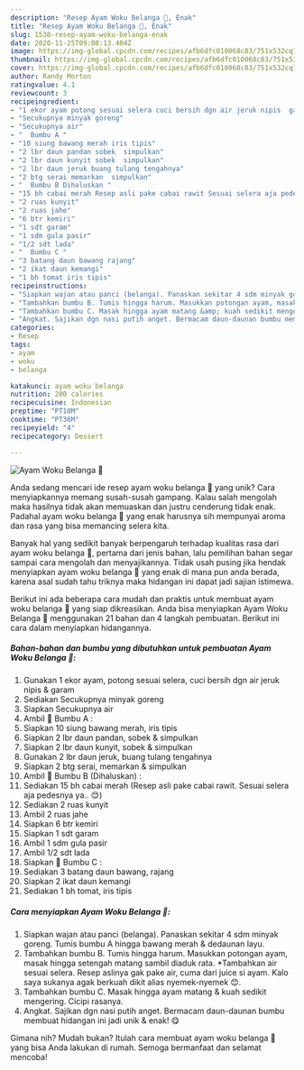 ```yaml
---
description: "Resep Ayam Woku Belanga 🍗, Enak"
title: "Resep Ayam Woku Belanga 🍗, Enak"
slug: 1530-resep-ayam-woku-belanga-enak
date: 2020-11-25T09:08:13.404Z
image: https://img-global.cpcdn.com/recipes/afb6dfc010068c83/751x532cq70/ayam-woku-belanga-🍗-foto-resep-utama.jpg
thumbnail: https://img-global.cpcdn.com/recipes/afb6dfc010068c83/751x532cq70/ayam-woku-belanga-🍗-foto-resep-utama.jpg
cover: https://img-global.cpcdn.com/recipes/afb6dfc010068c83/751x532cq70/ayam-woku-belanga-🍗-foto-resep-utama.jpg
author: Randy Morton
ratingvalue: 4.1
reviewcount: 3
recipeingredient:
- "1 ekor ayam potong sesuai selera cuci bersih dgn air jeruk nipis  garam"
- "Secukupnya minyak goreng"
- "Secukupnya air"
- "  Bumbu A "
- "10 siung bawang merah iris tipis"
- "2 lbr daun pandan sobek  simpulkan"
- "2 lbr daun kunyit sobek  simpulkan"
- "2 lbr daun jeruk buang tulang tengahnya"
- "2 btg serai memarkan  simpulkan"
- "  Bumbu B Dihaluskan "
- "15 bh cabai merah Resep asli pake cabai rawit Sesuai selera aja pedesnya ya "
- "2 ruas kunyit"
- "2 ruas jahe"
- "6 btr kemiri"
- "1 sdt garam"
- "1 sdm gula pasir"
- "1/2 sdt lada"
- "  Bumbu C "
- "3 batang daun bawang rajang"
- "2 ikat daun kemangi"
- "1 bh tomat iris tipis"
recipeinstructions:
- "Siapkan wajan atau panci (belanga). Panaskan sekitar 4 sdm minyak goreng. Tumis bumbu A hingga bawang merah &amp; dedaunan layu."
- "Tambahkan bumbu B. Tumis hingga harum. Masukkan potongan ayam, masak hingga setengah matang sambil diaduk rata. *Tambahkan air sesuai selera. Resep aslinya gak pake air, cuma dari juice si ayam. Kalo saya sukanya agak berkuah dikit alias nyemek-nyemek 😊."
- "Tambahkan bumbu C. Masak hingga ayam matang &amp; kuah sedikit mengering. Cicipi rasanya."
- "Angkat. Sajikan dgn nasi putih anget. Bermacam daun-daunan bumbu membuat hidangan ini jadi unik &amp; enak! 😋"
categories:
- Resep
tags:
- ayam
- woku
- belanga

katakunci: ayam woku belanga 
nutrition: 200 calories
recipecuisine: Indonesian
preptime: "PT10M"
cooktime: "PT36M"
recipeyield: "4"
recipecategory: Dessert

---
```



![Ayam Woku Belanga 🍗](https://img-global.cpcdn.com/recipes/afb6dfc010068c83/751x532cq70/ayam-woku-belanga-🍗-foto-resep-utama.jpg)

Anda sedang mencari ide resep ayam woku belanga 🍗 yang unik? Cara menyiapkannya memang susah-susah gampang. Kalau salah mengolah maka hasilnya tidak akan memuaskan dan justru cenderung tidak enak. Padahal ayam woku belanga 🍗 yang enak harusnya sih mempunyai aroma dan rasa yang bisa memancing selera kita.



Banyak hal yang sedikit banyak berpengaruh terhadap kualitas rasa dari ayam woku belanga 🍗, pertama dari jenis bahan, lalu pemilihan bahan segar sampai cara mengolah dan menyajikannya. Tidak usah pusing jika hendak menyiapkan ayam woku belanga 🍗 yang enak di mana pun anda berada, karena asal sudah tahu triknya maka hidangan ini dapat jadi sajian istimewa.


Berikut ini ada beberapa cara mudah dan praktis untuk membuat ayam woku belanga 🍗 yang siap dikreasikan. Anda bisa menyiapkan Ayam Woku Belanga 🍗 menggunakan 21 bahan dan 4 langkah pembuatan. Berikut ini cara dalam menyiapkan hidangannya.

<!--inarticleads1-->

##### Bahan-bahan dan bumbu yang dibutuhkan untuk pembuatan Ayam Woku Belanga 🍗:

1. Gunakan 1 ekor ayam, potong sesuai selera, cuci bersih dgn air jeruk nipis &amp; garam
1. Sediakan Secukupnya minyak goreng
1. Siapkan Secukupnya air
1. Ambil  🍗 Bumbu A :
1. Siapkan 10 siung bawang merah, iris tipis
1. Siapkan 2 lbr daun pandan, sobek &amp; simpulkan
1. Siapkan 2 lbr daun kunyit, sobek &amp; simpulkan
1. Gunakan 2 lbr daun jeruk, buang tulang tengahnya
1. Siapkan 2 btg serai, memarkan &amp; simpulkan
1. Ambil  🍗 Bumbu B (Dihaluskan) :
1. Sediakan 15 bh cabai merah (Resep asli pake cabai rawit. Sesuai selera aja pedesnya ya.. 😊)
1. Sediakan 2 ruas kunyit
1. Ambil 2 ruas jahe
1. Siapkan 6 btr kemiri
1. Siapkan 1 sdt garam
1. Ambil 1 sdm gula pasir
1. Ambil 1/2 sdt lada
1. Siapkan  🍗 Bumbu C :
1. Sediakan 3 batang daun bawang, rajang
1. Siapkan 2 ikat daun kemangi
1. Sediakan 1 bh tomat, iris tipis




<!--inarticleads2-->

##### Cara menyiapkan Ayam Woku Belanga 🍗:

1. Siapkan wajan atau panci (belanga). Panaskan sekitar 4 sdm minyak goreng. Tumis bumbu A hingga bawang merah &amp; dedaunan layu.
1. Tambahkan bumbu B. Tumis hingga harum. Masukkan potongan ayam, masak hingga setengah matang sambil diaduk rata. *Tambahkan air sesuai selera. Resep aslinya gak pake air, cuma dari juice si ayam. Kalo saya sukanya agak berkuah dikit alias nyemek-nyemek 😊.
1. Tambahkan bumbu C. Masak hingga ayam matang &amp; kuah sedikit mengering. Cicipi rasanya.
1. Angkat. Sajikan dgn nasi putih anget. Bermacam daun-daunan bumbu membuat hidangan ini jadi unik &amp; enak! 😋




Gimana nih? Mudah bukan? Itulah cara membuat ayam woku belanga 🍗 yang bisa Anda lakukan di rumah. Semoga bermanfaat dan selamat mencoba!
